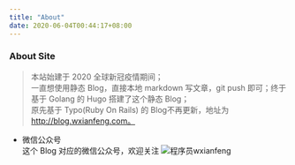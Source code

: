 ```yaml
---
title: "About"
date: 2020-06-04T00:44:17+08:00
---
```


### About Site
> 本站始建于 2020 全球新冠疫情期间；  
> 一直想使用静态 Blog，直接本地 markdown 写文章，git push 即可；终于基于 Golang 的 Hugo 搭建了这个静态 Blog；  
> 原先基于 Typo(Ruby On Rails) 的 Blog不再更新，地址为 http://blog.wxianfeng.com。

- 微信公众号  
    这个 Blog 对应的微信公众号，欢迎关注
![程序员wxianfeng](http://mmbiz.qpic.cn/mmbiz_jpg/JQydcX2tr9GzgQWRuSTWwlkS5JATbIIkdw0lrf5RibXpwiarKXU4hUrKjibkFDrNUpqN7PcgCtJnCCoa3FMnv1htQ/0)

    



